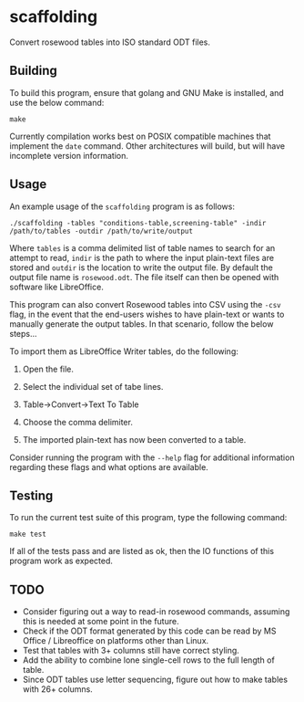 # scaffolding

Convert rosewood tables into ISO standard ODT files.

## Building

To build this program, ensure that golang and GNU Make is installed, and
use the below command:

`make`

Currently compilation works best on POSIX compatible machines that implement
the `date` command. Other architectures will build, but will have incomplete
version information.

## Usage

An example usage of the `scaffolding` program is as follows:

```
./scaffolding -tables "conditions-table,screening-table" -indir /path/to/tables -outdir /path/to/write/output
```

Where `tables` is a comma delimited list of table names to search for an
attempt to read, `indir` is the path to where the input plain-text files
are stored and `outdir` is the location to write the output file. By default
the output file name is `rosewood.odt`. The file itself can then be opened
with software like LibreOffice.

This program can also convert Rosewood tables into CSV using the `-csv` flag,
in the event that the end-users wishes to have plain-text or wants to manually
generate the output tables. In that scenario, follow the below steps...

To import them as LibreOffice Writer tables, do the following:

1) Open the file.

2) Select the individual set of tabe lines.

3) Table->Convert->Text To Table

4) Choose the comma delimiter.

5) The imported plain-text has now been converted to a table.

Consider running the program with the `--help` flag for additional
information regarding these flags and what options are available.

## Testing

To run the current test suite of this program, type the following command:

`make test`

If all of the tests pass and are listed as ok, then the IO functions of this
program work as expected.

## TODO

* Consider figuring out a way to read-in rosewood commands, assuming this
  is needed at some point in the future.
* Check if the ODT format generated by this code can be read by MS Office
  / Libreoffice on platforms other than Linux.
* Test that tables with 3+ columns still have correct styling.
* Add the ability to combine lone single-cell rows to the full length of
  table.
* Since ODT tables use letter sequencing, figure out how to make tables
  with 26+ columns.
